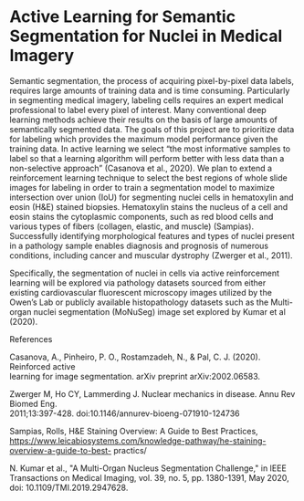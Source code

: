 # Active Learning for Semantic Segmentation for Nuclei in Medical Imagery 
Semantic segmentation, the process of acquiring pixel-by-pixel data labels, requires large amounts of training data and is time consuming. Particularly in segmenting medical imagery, labeling cells requires an expert medical professional to label every pixel of interest. Many conventional deep learning methods achieve their results on the basis of large amounts of semantically segmented data.  The goals of this project are to prioritize data for labeling which provides the maximum model performance given the training data. In active learning we select “the most informative samples to label so that a learning algorithm will perform better with less data than a non-selective approach” (Casanova et al., 2020). We plan to extend a reinforcement learning technique to select the best regions of whole slide images for labeling in order to train a segmentation model to maximize intersection over union (IoU) for segmenting nuclei cells in hematoxylin and eosin (H&E) stained biopsies. Hematoxylin stains the nucleus of a cell and eosin stains the cytoplasmic components, such as red blood cells and various types of fibers (collagen, elastic, and muscle) (Sampias). Successfully identifying morphological features and types of nuclei present in a pathology sample enables diagnosis and prognosis of numerous conditions, including cancer and muscular dystrophy (Zwerger et al., 2011). 

Specifically, the segmentation of nuclei in cells via active reinforcement learning will be explored via pathology datasets sourced from either existing cardiovascular fluorescent microscopy images utilized by the Owen’s Lab or publicly available histopathology datasets such as the Multi-organ nuclei segmentation (MoNuSeg) image set explored by Kumar et al (2020). 

References

Casanova, A., Pinheiro, P. O., Rostamzadeh, N., & Pal, C. J. (2020). Reinforced active              
             learning for image segmentation. arXiv preprint arXiv:2002.06583.
             
Zwerger M, Ho CY, Lammerding J. Nuclear mechanics in disease. Annu Rev Biomed Eng.             
             2011;13:397-428. doi:10.1146/annurev-bioeng-071910-124736 
             
Sampias, Rolls, H&E Staining Overview: A Guide to Best Practices, 
             https://www.leicabiosystems.com/knowledge-pathway/he-staining-overview-a-guide-to-best-
             practics/
             
N. Kumar et al., "A Multi-Organ Nucleus Segmentation Challenge," in IEEE Transactions on 
             Medical Imaging, vol. 39, no. 5, pp. 1380-1391, May 2020, doi: 10.1109/TMI.2019.2947628.


